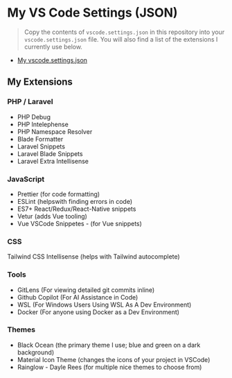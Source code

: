 # My VS Code Settings (JSON)

> Copy the contents of `vscode.settings.json` in this repository into your `vscode.settings.json` file. You will also find a list of the extensions I currently use below.

- [My vscode.settings.json](vscode/vscode.settings.json)

## My Extensions

### PHP / Laravel

- PHP Debug
- PHP Intelephense
- PHP Namespace Resolver
- Blade Formatter
- Laravel Snippets
- Laravel Blade Snippets
- Laravel Extra Intellisense

### JavaScript

- Prettier (for code formatting)
- ESLint (helpswith finding errors in code)
- ES7+ React/Redux/React-Native snippets
- Vetur (adds Vue tooling)
- Vue VSCode Snippetes - (for Vue snippets)

### CSS

Tailwind CSS Intellisense (helps with Tailwind autocomplete)

### Tools

- GitLens (For viewing detailed git commits inline)
- Github Copilot (For AI Assistance in Code)
- WSL (For Windows Users Using WSL As A Dev Environment)
- Docker (For anyone using Docker as a Dev Environment)

### Themes

- Black Ocean (the primary theme I use; blue and green on a dark background)
- Material Icon Theme (changes the icons of your project in VSCode)
- Rainglow - Dayle Rees (for multiple nice themes to choose from)
